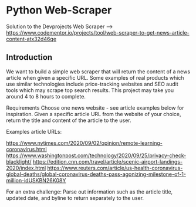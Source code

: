 # Python Web-Scraper
Solution to the Devprojects Web Scraper --> https://www.codementor.io/projects/tool/web-scraper-to-get-news-article-content-atx32d46qe

## Introduction
We want to build a simple web scraper that will return the content of a news article when given a specific URL. Some examples of real products which use similar technologies include price-tracking websites and SEO audit tools which may scrape top search results. This project may take you around 4 to 8 hours to complete.

Requirements
Choose one news website - see article examples below for inspiration. Given a specific article URL from the website of your choice, return the title and content of the article to the user.

Examples article URLs:

https://www.nytimes.com/2020/09/02/opinion/remote-learning-coronavirus.html
https://www.washingtonpost.com/technology/2020/09/25/privacy-check-blacklight/
https://edition.cnn.com/travel/article/scenic-airport-landings-2020/index.html
https://www.reuters.com/article/us-health-coronavirus-global-deaths/global-coronavirus-deaths-pass-agonizing-milestone-of-1-million-idUSKBN26K08Y  

For an extra challenge: Parse out information such as the article title, updated date, and byline to return separately to the user.
